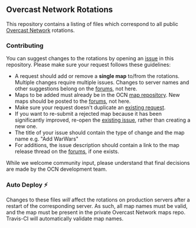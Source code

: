## Overcast Network Rotations

This repository contains a listing of files which correspond to all public [Overcast Network](https://oc.tc) rotations.

### Contributing

You can suggest changes to the rotations by opening an [issue](https://github.com/OvercastNetwork/Rotations/issues) in this repository. Please make sure your request follows these guidelines:

- A request should add or remove a **single map** to/from the rotations. Multiple changes require multiple issues. Changes to server names and other suggestions belong on the [forums](https://oc.tc/forums/4fc1d973b944ec75030002e2), not here.
- Maps to be added must already be in the OCN [map repository](https://maps.oc.tc/). New maps should be posted to the [forums](https://oc.tc/forums/53f7a8d1d7c83698b7b67499), not here.
- Make sure your request doesn't duplicate an [existing request](https://github.com/OvercastNetwork/Rotations/issues).
- If you want to re-submit a rejected map because it has been significantly improved, re-open the [existing issue](https://github.com/OvercastNetwork/Rotations/issues), rather than creating a new one.
- The title of your issue should contain the type of change and the map name e.g. "Add WarWars"
- For additions, the issue description should contain a link to the map release thread on the [forums](https://oc.tc/forums/4fc17996c4637515f7000016), if one exists.

While we welcome community input, please understand that final decisions are made by the OCN development team.

### Auto Deploy :zap:

Changes to these files *will* affect the rotations on production servers after a restart of the corresponding server.  As such, all map names must be valid, and the map must be present in the private Overcast Network maps repo. Travis-CI will automatically validate map names.
